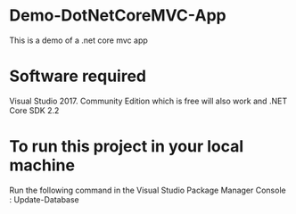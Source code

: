 # Demo-DotNetCoreMVC-App
This is a demo of a .net core mvc app

# Software required
Visual Studio 2017. Community Edition which is free will also work and
.NET Core SDK 2.2

# To run this project in your local machine
Run the following command in the Visual Studio Package Manager Console : Update-Database
